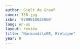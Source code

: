 ```yaml
---
author: Gjelt de Graaf
cover: 336.jpg
isbn: '9789018025960'
lang: en-us
layout: review
title: "Normandi\xEB, Bretagne"
year: 0
---
```


